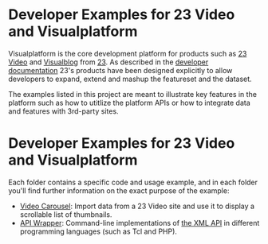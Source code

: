 <h1>Developer Examples for 23 Video and Visualplatform</h1>

Visualplatform is the core development platform for products such as <a href="http://www.23video.com">23 Video</a> and <a href="http://www.visualblog.net">Visualblog</a> from <a href="http://www.23company.com">23</a>. 
As described in the <a href="http://community.23video.com/help/Developers">developer documentation</a> 23's products have been designed explicitly to allow developers to expand, extend and mashup the featureset and the dataset.

The examples listed in this project are meant to illustrate key features in the platform such as how to utitlize the platform APIs or how to integrate data and features with 3rd-party sites. 

<h1>Developer Examples for 23 Video and Visualplatform</h1>
Each folder contains a specific code and usage example, and in each folder you'll find further information on the exact purpose of the example:

<ul>
<li><a href="/23/DeveloperExamples/tree/master/VideoCarousel/">Video Carousel</a>: Import data from a 23 Video site and use it to display a scrollable list of thumbnails.</li>
<li><a href="/23/DeveloperExamples/tree/master/APIWrappers/">API Wrapper</a>: Command-line implementations of <a href="http://community.23video.com/help/Developer_API">the XML API</a> in different programming languages (such as Tcl and PHP).</li>
</ul>
